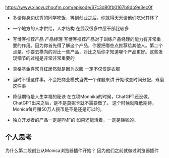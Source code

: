 https://www.xiaoyuzhoufm.com/episode/67c3d80fb0167b8db9e3ec0f

- 多请你身边优秀的同学吃饭，等到创业之后，你就得天天请他们吃米其林了

- 一个地方的人才供给，人才结构
在武汉很多中层干部比较多

- 写博客推荐产品 产品经理
写博客推荐产品对于训练产品经理的能力有非常重要的作用。因为你首先得了解这个产品，你要把哪些点推荐给其他人。第二个点是，你要去横向的对比一些产品，对比之后你才知道哪个产品更好。这些发现细节的过程是非常非常重要的

- 真格基金喜欢肖红居然就是因为衣服
一定不仅仅是衣服

- 当时不懂这件事，不会把商业模式当做一个课题来讲
开始改变时间分配，琢磨这件事

- 降低期待是人生幸福的秘诀
在立项Monnika的时候，ChatGPT还没做。ChatGPT出来之后，是不是莫妮卡就不需要做了。
这个时候就降低期待，Monica每月赚50万人民币是不是还是可以的。

- 独立开发者的产品一定是PMF的
如果还能活着，一定是赚钱的。

## 个人思考

为什么第二段创业从Monica浏览器插件开始？
因为他们之前就做过浏览器插件

